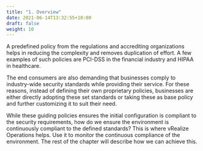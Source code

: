 ```yaml
---
title: "1. Overview"
date: 2021-06-14T13:32:55+10:00
draft: false
weight: 10
---
```


A predefined policy from the regulations and accrediting organizations helps in reducing the complexity and removes duplication of effort. A few examples of such policies are PCI-DSS in the financial industry and HIPAA in healthcare.

The end consumers are also demanding that businesses comply to industry-wide security standards while providing their service. For these reasons, instead of defining their own proprietary policies, businesses are either directly adopting these set standards or taking these as base policy and further customizing it to suit their need.

While these guiding policies ensures the initial configuration is compliant to the security requirements, how do we ensure the environment is continuously compliant to the defined standards? This is where vRealize Operations helps. Use it to monitor the continuous compliance of the environment. The rest of the chapter will describe how we can achieve this.